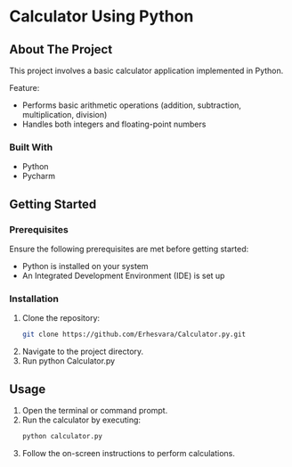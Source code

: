 # Calculator Using Python


## About The Project
This project involves a basic calculator application implemented in Python.

Feature:
* Performs basic arithmetic operations (addition, subtraction, multiplication, division)
* Handles both integers and floating-point numbers

### Built With
* Python 
* Pycharm


## Getting Started

### Prerequisites
Ensure the following prerequisites are met before getting started:

* Python is installed on your system
* An Integrated Development Environment (IDE) is set up


### Installation

1. Clone the repository:
   ```sh
   git clone https://github.com/Erhesvara/Calculator.py.git
   ```
3. Navigate to the project directory.
4. Run python Calculator.py

## Usage
1. Open the terminal or command prompt.
2. Run the calculator by executing:
   ```sh
   python calculator.py
   ```
3. Follow the on-screen instructions to perform calculations.
